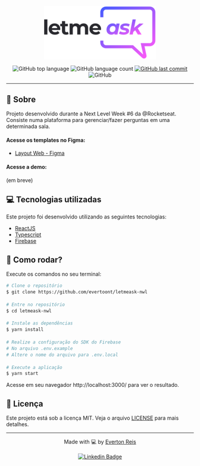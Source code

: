 <p align="center">
   <img src="./src/assets/images/logo.svg" alt="letmeask" width="300"/>
</p>

<p align="center">
  <img alt="GitHub top language" src="https://img.shields.io/github/languages/top/evertoont/letmeask-nwl?color=835AFD">

  <img alt="GitHub language count" src="https://img.shields.io/github/languages/count/evertoont/letmeask-nwl?color=835AFD">
  
  <a href="#">
    <img alt="GitHub last commit" src="https://img.shields.io/github/last-commit/evertoont/letmeask-nwl?color=835AFD">
  </a>

  <img alt="GitHub" src="https://img.shields.io/github/license/evertoont/letmeask-nwl?color=835AFD">
</p>

---

## :pushpin: Sobre

Projeto desenvolvido durante a Next Level Week #6 da @Rocketseat. Consiste numa plataforma para gerenciar/fazer perguntas em uma determinada sala.

#### Acesse os templates no Figma:

- [Layout Web - Figma](https://www.figma.com/file/kZga9S84GcBrFNYJ9rDNGV/Letmeask)

#### Acesse a demo:

(em breve)

## :computer: Tecnologias utilizadas

Este projeto foi desenvolvido utilizando as seguintes tecnologias:

- [ReactJS](https://reactjs.org/)
- [Typescript](https://www.typescriptlang.org/)
- [Firebase](https://firebase.google.com/?hl=pt)

## 🚀 Como rodar?

Execute os comandos no seu terminal:

```bash
# Clone o repositório
$ git clone https://github.com/evertoont/letmeask-nwl

# Entre no repositório
$ cd letmeask-nwl

# Instale as dependências
$ yarn install

# Realize a configuração do SDK do Firebase
# No arquivo .env.example
# Altere o nome do arquivo para .env.local

# Execute a aplicação
$ yarn start
```

Acesse em seu navegador http://localhost:3000/ para ver o resultado.

## 📝 Licença

Este projeto está sob a licença MIT. Veja o arquivo [LICENSE](LICENSE) para mais detalhes.

---

<p align="center">Made with 💻 by <a href="https://github.com/evertoont">Everton Reis</a> <br><br>
<a href="https://www.linkedin.com/in/evertoont/">
  <img alt="Linkedin Badge" src="https://img.shields.io/badge/-Everton_Reis-blue?style=flat-square&logo=Linkedin&logoColor=white">
</a>
</p>
